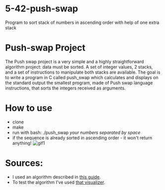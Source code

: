 # 5-42-push-swap
Program to sort stack of numbers in ascending order with help of one extra stack

# Push-swap Project
The Push swap project is a very simple and a highly straightforward algorithm project: data must be sorted.
A set of integer values, 2 stacks, and a set of instructions to manipulate both stacks are available.
The goal is to write a program in C called push_swap which calculates and displays
on the standard output the smallest program, made of Push swap language instructions, that sorts the integers received as arguments.

# How to use
- clone
- make
- run with bash: ./push_swap *your numbers separated by space*
- if the sequence is already sorted in ascending order - it won't return anything!
![gif1](https://github.com/dimkanividimka/5-42-push-swap/assets/124629748/e4fcd08b-59f8-4604-abba-470d1d03ce3b)


# Sources:
- I used an algorithm described in [this guide](https://medium.com/@ayogun/push-swap-c1f5d2d41e97).
- To test the algorithm I've used [that visualizer](https://github.com/o-reo/push_swap_visualizer).
